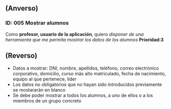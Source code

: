 ## (Anverso)

### **ID:** 005 **Mostrar alumnos**
Como **profesor, usuario de la aplicación**, quiero *disponer de una herramienta que me permita mostrar los datos de los alumnos*
**Prioridad:3**

## (Reverso)

* Datos a mostrar: DNI, nombre, apellidos, teléfono, correo electrónico corporativo, domicilio, curso más alto matriculado, fecha de nacimiento, equipo al que pertenece, líder
* Los datos no obligatorios que no hayan sido introducidos previamente se mostararán en blanco
* Se debe poder mostrar a todos los alumnos, a uno de ellos o a los miembros de un grupo concreto